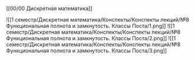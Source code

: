 [[00/00 Дискретная математика]]

![[1 семестр/Дискретная математика/Конспекты/Конспекты лекций/№8 Функциональная полнота и замкнутость. Классы Поста/1.png]]
![[1 семестр/Дискретная математика/Конспекты/Конспекты лекций/№8 Функциональная полнота и замкнутость. Классы Поста/2.png]]
![[1 семестр/Дискретная математика/Конспекты/Конспекты лекций/№8 Функциональная полнота и замкнутость. Классы Поста/3.png]]